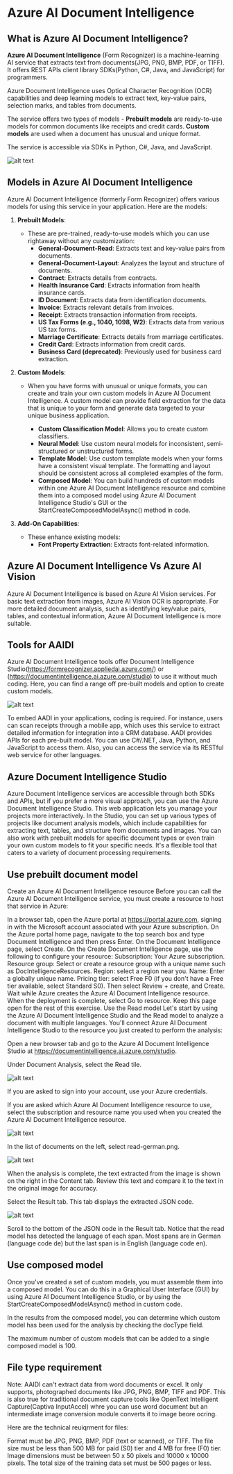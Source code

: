 # Azure AI Document Intelligence

## What is Azure AI Document Intelligence?

**Azure AI Document Intelligence** (Form Recognizer) is a machine-learning AI service that extracts text from documents(JPG, PNG, BMP, PDF, or TIFF). It offers REST APIs client library SDKs(Python, C#, Java, and JavaScript) for programmers.

Azure Document Intelligence uses Optical Character Recognition (OCR) capabilities and deep learning models to extract text, key-value pairs, selection marks, and tables from documents.

The service offers two types of models - **Prebuilt models** are ready-to-use models for common  documents like receipts and credit cards. **Custom models** are used when a document has unusual and unique format.

The service is accessible via SDKs in Python, C#, Java, and JavaScript.

![alt text](image-9.png)

## Models in Azure AI Document Intelligence

Azure AI Document Intelligence (formerly Form Recognizer) offers various models for using this service in your application. Here are the models:

1. **Prebuilt Models**:
    - These are pre-trained, ready-to-use models which you can use rightaway without any customization:
        - **General-Document-Read**: Extracts text and key-value pairs from documents.
        - **General-Document-Layout**: Analyzes the layout and structure of documents.
        - **Contract**: Extracts details from contracts.
        - **Health Insurance Card**: Extracts information from health insurance cards.
        - **ID Document**: Extracts data from identification documents.
        - **Invoice**: Extracts relevant details from invoices.
        - **Receipt**: Extracts transaction information from receipts.
        - **US Tax Forms (e.g., 1040, 1098, W2)**: Extracts data from various US tax forms.
        - **Marriage Certificate**: Extracts details from marriage certificates.
        - **Credit Card**: Extracts information from credit cards.
        - **Business Card (deprecated)**: Previously used for business card extraction.
        
2. **Custom Models**:
    - When you have forms with unusual or unique formats, you can create and train your own custom models in Azure AI Document Intelligence. A custom model can provide field extraction for the data that is unique to your form and generate data targeted to your unique business application.

        - **Custom Classification Model**: Allows you to create custom classifiers.
        - **Neural Model**: Use custom neural models for inconsistent, semi-structured or unstructured forms.
        - **Template Model**: Use custom template models when your forms have a consistent visual template. The formatting and layout should be consistent across all completed examples of the form.
        - **Composed Model**: You can build hundreds of custom models within one Azure AI Document Intelligence resource and combine them into a composed model using Azure AI Document Intelligence Studio's GUI or the StartCreateComposedModelAsync() method in code.
        
3. **Add-On Capabilities**:
    - These enhance existing models:
        - **Font Property Extraction**: Extracts font-related information.

## Azure AI Document Intelligence Vs Azure AI Vision

Azure AI Document Intelligence is based on Azure AI Vision services. For basic text extraction from images, Azure AI Vision OCR is appropriate. For more detailed document analysis, such as identifying key/value pairs, tables, and contextual information, Azure AI Document Intelligence is more suitable.

## Tools for AAIDI

Azure AI Document Intelligence tools offer Document Intelligence Studio(https://formrecognizer.appliedai.azure.com/) or (https://documentintelligence.ai.azure.com/studio) to use it without much coding. Here, you can find a range off pre-built models and option to create custom models.

![alt text](image-10.png)

To embed AADI in your applications, coding is required. For instance, users can scan receipts through a mobile app, which uses this service to extract detailed information for integration into a CRM database.  AADI provides APIs for each pre-built model. You can use C#/.NET, Java, Python, and JavaScript to access them. Also, you can access the service via its RESTful web service for other languages.

## Azure Document Intelligence Studio
Azure Document Intelligence services are accessible through both SDKs and APIs, but if you prefer a more visual approach, you can use the Azure Document Intelligence Studio. This web application lets you manage your projects more interactively. In the Studio, you can set up various types of projects like document analysis models, which include capabilities for extracting text, tables, and structure from documents and images. You can also work with prebuilt models for specific document types or even train your own custom models to fit your specific needs. It's a flexible tool that caters to a variety of document processing requirements.

## Use prebuilt document model

Create an Azure AI Document Intelligence resource
Before you can call the Azure AI Document Intelligence service, you must create a resource to host that service in Azure:

In a browser tab, open the Azure portal at https://portal.azure.com, signing in with the Microsoft account associated with your Azure subscription.
On the Azure portal home page, navigate to the top search box and type Document Intelligence and then press Enter.
On the Document Intelligence page, select Create.
On the Create Document Intelligence page, use the following to configure your resource:
Subscription: Your Azure subscription.
Resource group: Select or create a resource group with a unique name such as DocIntelligenceResources.
Region: select a region near you.
Name: Enter a globally unique name.
Pricing tier: select Free F0 (if you don't have a Free tier available, select Standard S0).
Then select Review + create, and Create. Wait while Azure creates the Azure AI Document Intelligence resource.
When the deployment is complete, select Go to resource. Keep this page open for the rest of this exercise.
Use the Read model
Let's start by using the Azure AI Document Intelligence Studio and the Read model to analyze a document with multiple languages. You'll connect Azure AI Document Intelligence Studio to the resource you just created to perform the analysis:

Open a new browser tab and go to the Azure AI Document Intelligence Studio at https://documentintelligence.ai.azure.com/studio.

Under Document Analysis, select the Read tile.

![alt text](image-11.png)

If you are asked to sign into your account, use your Azure credentials.



If you are asked which Azure AI Document Intelligence resource to use, select the subscription and resource name you used when you created the Azure AI Document Intelligence resource.

![alt text](image-12.png)

In the list of documents on the left, select read-german.png.

![alt text](image-13.png)

When the analysis is complete, the text extracted from the image is shown on the right in the Content tab. Review this text and compare it to the text in the original image for accuracy.

Select the Result tab. This tab displays the extracted JSON code.

![alt text](image-14.png)

Scroll to the bottom of the JSON code in the Result tab. Notice that the read model has detected the language of each span. Most spans are in German (language code de) but the last span is in English (language code en).

## Use composed model

Once you've created a set of custom models, you must assemble them into a composed model. You can do this in a Graphical User Interface (GUI) by using Azure AI Document Intelligence Studio, or by using the StartCreateComposedModelAsync() method in custom code.

In the results from the composed model, you can determine which custom model has been used for the analysis by checking the docType field.

The maximum number of custom models that can be added to a single composed model is 100.

## File type  requirement

Note: AAIDI can't extract data from word documents or excel. It only supports, photographed documents like JPG, PNG, BMP, TIFF and PDF. This is also  true for traditional document capture tools like OpenText Intelligent Capture(Captiva InputAccel) whre you can use word document but an intermediate image conversion module converts it to image beore ocring.

Here are the technical reuiqrment for files:

Format must be JPG, PNG, BMP, PDF (text or scanned), or TIFF.
The file size must be less than 500 MB for paid (S0) tier and 4 MB for free (F0) tier.
Image dimensions must be between 50 x 50 pixels and 10000 x 10000 pixels.
The total size of the training data set must be 500 pages or less.